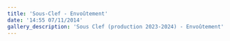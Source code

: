 ```yaml
---
title: 'Sous-Clef - Envoûtement'
date: '14:55 07/11/2014'
gallery_description: 'Sous Clef (production 2023-2024) - Envoûtement'
---
```



